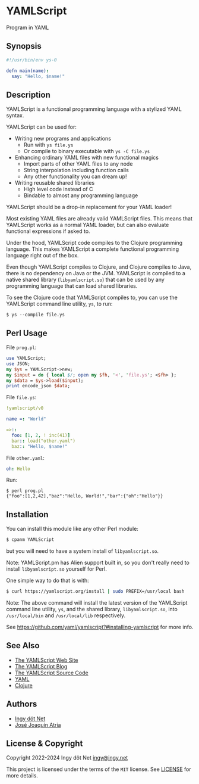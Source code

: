 YAMLScript
==========

Program in YAML


## Synopsis

```yaml
#!/usr/bin/env ys-0

defn main(name):
  say: "Hello, $name!"
```


## Description

YAMLScript is a functional programming language with a stylized YAML syntax.

YAMLScript can be used for:

* Writing new programs and applications
  * Run with `ys file.ys`
  * Or compile to binary executable with `ys -C file.ys`
* Enhancing ordinary YAML files with new functional magics
  * Import parts of other YAML files to any node
  * String interpolation including function calls
  * Any other functionality you can dream up!
* Writing reusable shared libraries
  * High level code instead of C
  * Bindable to almost any programming language

YAMLScript should be a drop-in replacement for your YAML loader!

Most existing YAML files are already valid YAMLScript files.
This means that YAMLScript works as a normal YAML loader, but can also evaluate
functional expressions if asked to.

Under the hood, YAMLScript code compiles to the Clojure programming language.
This makes YAMLScript a complete functional programming language right out of
the box.

Even though YAMLScript compiles to Clojure, and Clojure compiles to Java, there
is no dependency on Java or the JVM.
YAMLScript is compiled to a native shared library (`libyamlscript.so`) that can
be used by any programming language that can load shared libraries.

To see the Clojure code that YAMLScript compiles to, you can use the YAMLScript
command line utility, `ys`, to run:

```text
$ ys --compile file.ys
```


## Perl Usage

File `prog.pl`:

```perl
use YAMLScript;
use JSON;
my $ys = YAMLScript->new;
my $input = do { local $/; open my $fh, '<', 'file.ys'; <$fh> };
my $data = $ys->load($input);
print encode_json $data;
```

File `file.ys`:

```yaml
!yamlscript/v0

name =: "World"

=>::
  foo: [1, 2, ! inc(41)]
  bar:: load("other.yaml")
  baz:: "Hello, $name!"
```

File `other.yaml`:

```yaml
oh: Hello
```

Run:

```text
$ perl prog.pl
{"foo":[1,2,42],"baz":"Hello, World!","bar":{"oh":"Hello"}}
```


## Installation

You can install this module like any other Perl module:

```bash
$ cpanm YAMLScript
```

but you will need to have a system install of `libyamlscript.so`.

Note: YAMLScript.pm has Alien support built in, so you don't really need to
install `libyamlscript.so` yourself for Perl.

One simple way to do that is with:

```bash
$ curl https://yamlscript.org/install | sudo PREFIX=/usr/local bash
```

Note: The above command will install the latest version of the YAMLScript
command line utility, `ys`, and the shared library, `libyamlscript.so`, into
`/usr/local/bin` and `/usr/local/lib` respectively.

See https://github.com/yaml/yamlscript?#installing-yamlscript for more info.


## See Also

* [The YAMLScript Web Site](https://yamlscript.org)
* [The YAMLScript Blog](https://yamlscript.org/blog)
* [The YAMLScript Source Code](https://github.com/yaml/yamlscript)
* [YAML](https://yaml.org)
* [Clojure](https://clojure.org)


## Authors

* [Ingy döt Net](https://github.com/ingydotnet)
* [José Joaquín Atria](https://github.com/jjatria)


## License & Copyright

Copyright 2022-2024 Ingy döt Net <ingy@ingy.net>

This project is licensed under the terms of the `MIT` license.
See [LICENSE](https://github.com/yaml/yamlscript/blob/main/License) for
more details.
